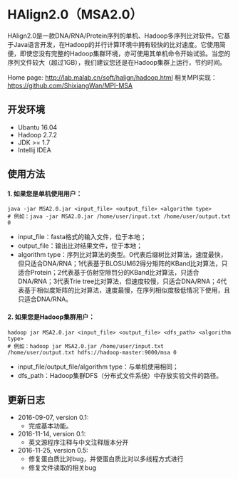 # HAlign2.0（MSA2.0）
HAlign2.0是一款DNA/RNA/Protein序列的单机、Hadoop多序列比对软件。它基于Java语言开发，在Hadoop的并行计算环境中拥有较快的比对速度。它使用简便，即使您没有完整的Hadoop集群环境，亦可使用其单机命令开始试验。当您的序列文件较大（超过1GB），我们建议您还是在Hadoop集群上运行，节约时间。

Home page: http://lab.malab.cn/soft/halign/hadoop.html
相关MPI实现：https://github.com/ShixiangWan/MPI-MSA

## 开发环境

* Ubantu 16.04
* Hadoop 2.7.2
* JDK >= 1.7
* Intellij IDEA

## 使用方法
#### 1. 如果您是单机使用用户：
```
java -jar MSA2.0.jar <input_file> <output_file> <algorithm type>
# 例如：java -jar MSA2.0.jar /home/user/input.txt /home/user/output.txt 0
```
  * input_file：fasta格式的输入文件，位于本地；
  * output_file：输出比对结果文件，位于本地；
  * algorithm type：序列比对算法的类型。0代表后缀树比对算法，速度最快，但只适合DNA/RNA；1代表基于BLOSUM62得分矩阵的KBand比对算法，只适合Protein；2代表基于仿射空隙罚分的KBand比对算法，只适合DNA/RNA；3代表Trie tree比对算法，但速度较慢，只适合DNA/RNA；4代表基于相似度矩阵的比对算法，速度最慢，在序列相似度极低情况下使用，且只适合DNA/RNA。

#### 2. 如果您是Hadoop集群用户：
```
hadoop jar MSA2.0.jar <input_file> <output_file> <dfs_path> <algorithm type>
# 例如：hadoop jar MSA2.0.jar /home/user/input.txt /home/user/output.txt hdfs://hadoop-master:9000/msa 0
```
  * input_file/output_file/algorithm type：与单机使用相同；
  * dfs_path：Hadoop集群DFS（分布式文件系统）中存放实验文件的路径。

  
## 更新日志
* 2016-09-07, version 0.1:
  * 完成基本功能。
* 2016-11-14, version 0.1:
  * 英文源程序注释与中文注释版本分开
* 2016-11-25, version 0.5:
  * 修复蛋白质比对bug，并使蛋白质比对以多线程方式进行
  * 修复文件读取的相关bug
 
